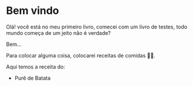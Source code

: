 # Bem vindo

Olá! você está no meu primeiro livro, comecei com um livro de testes, todo mundo começa de um jeito não é verdade?

Bem...

Para colocar alguma coisa, colocarei receitas de comidas :man_cook:.

Aqui temos a receita do:

- Purê de Batata